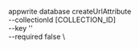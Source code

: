 appwrite database createUrlAttribute \
        --collectionId [COLLECTION_ID] \
        --key '' \
        --required false \


